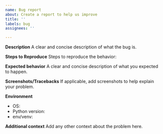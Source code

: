 ```yaml
---
name: Bug report
about: Create a report to help us improve
title: ''
labels: bug
assignees: ''

---
```



**Description**
A clear and concise description of what the bug is.

**Steps to Reproduce**
Steps to reproduce the behavior:

**Expected behavior**
A clear and concise description of what you expected to happen.

**Screenshots/Tracebacks**
If applicable, add screenshots to help explain your problem.

**Environment**
 - OS:
 - Python version:
 - env/venv: 

**Additional context**
Add any other context about the problem here.
